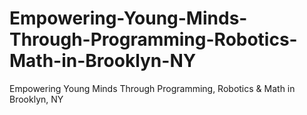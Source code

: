 # Empowering-Young-Minds-Through-Programming-Robotics-Math-in-Brooklyn-NY
Empowering Young Minds Through Programming, Robotics &amp; Math in Brooklyn, NY
